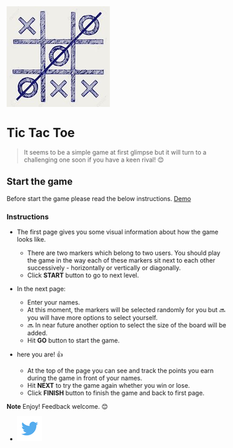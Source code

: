 ![Tic-Tac-Toe Logo](https://raw.githubusercontent.com/ElliMoty/Tic-Tac-Toe/master/images/gameLogic2.jpg)

# Tic Tac Toe 
> It seems to be a simple game at first glimpse but it will turn to a challenging one soon if you have a keen rival! :blush:

## Start the game 
Before start the game please read the below instructions.
[Demo](https://tic-tac-toe-project0.herokuapp.com/)

### Instructions
- The first page gives you some visual information about how the game looks like.
    + There are two markers which belong to two users. You should play the game in the way each of these markers sit next to each other successively - horizontally or vertically or diagonally. 
    + Click **START** button to go to next level.

- In the next page:
    + Enter your names.
    + At this moment, the markers will be selected randomly for you but :soon: you will have more options to select yourself.
    + :soon: In near future another option to select the size of the board will be added.
    + Hit **GO** button to start the game.

- here you are! :thumbsup:
    + At the top of the page you can see and track the points you earn during the game in front of your names.
    + Hit **NEXT** to try the game again whether you win or lose.
    + Click **FINISH** button to finish the game and back to first page.

**Note** Enjoy! Feedback welcome. :blush:
   + [![twitter](https://github.com/ElliMoty/Tic-Tac-Toe/blob/master/images/twitter_image.png)](https://twitter.com/ElliMotaghi)